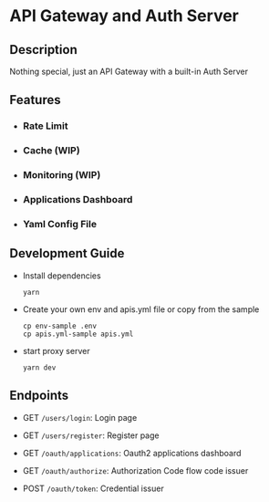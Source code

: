 # API Gateway and Auth Server

## Description

Nothing special, just an API Gateway with a built-in Auth Server

## Features
- ### Rate Limit
- ### Cache (WIP)
- ### Monitoring (WIP)
- ### Applications Dashboard
- ### Yaml Config File

## Development Guide
- Install dependencies

    ```
    yarn
    ```

- Create your own env and apis.yml file or copy from the sample

    ```
    cp env-sample .env
    cp apis.yml-sample apis.yml
    ```

- start proxy server

    ```
    yarn dev
    ```
    
## Endpoints
- GET `/users/login`:
  Login page
  
- GET `/users/register`:
  Register page
  
- GET `/oauth/applications`:
  Oauth2 applications dashboard

- GET `/oauth/authorize`:
  Authorization Code flow code issuer

- POST `/oauth/token`:
  Credential issuer
  
